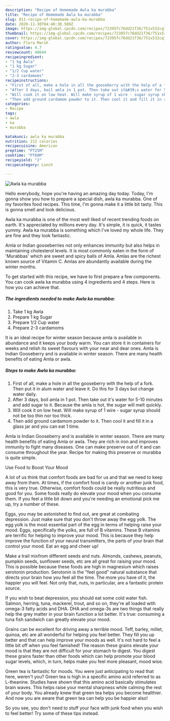 ```yaml
---
description: "Recipe of Homemade Awla ka murabba"
title: "Recipe of Homemade Awla ka murabba"
slug: 811-recipe-of-homemade-awla-ka-murabba
date: 2020-11-30T04:40:30.589Z
image: https://img-global.cpcdn.com/recipes/72395fc76dd21f36/751x532cq70/awla-ka-murabba-recipe-main-photo.jpg
thumbnail: https://img-global.cpcdn.com/recipes/72395fc76dd21f36/751x532cq70/awla-ka-murabba-recipe-main-photo.jpg
cover: https://img-global.cpcdn.com/recipes/72395fc76dd21f36/751x532cq70/awla-ka-murabba-recipe-main-photo.jpg
author: Flora Marsh
ratingvalue: 4.7
reviewcount: 40644
recipeingredient:
- "1 kg Awla"
- "1 kg Sugar"
- "1/2 Cup water"
- "2-3 cardamoms"
recipeinstructions:
- "First of all, make a hole in all the gooseberry with the help of a fork. Then put it in alum water and leave it. Do this for 3 days but change water daily."
- "After 3 days, boil amla in 1 pot. Then take out it&#39;s water for 5-10 minutes and add sugar to it. Because the amla is hot, the sugar will melt quickly."
- "Will cook it on low heat. Will make syrup of 1 wire - sugar syrup should not be too thin nor too thick."
- "Then add ground cardamom powder to it. Then cool it and fill it in a glass jar and you can eat 1 time."
categories:
- Recipe
tags:
- awla
- ka
- murabba

katakunci: awla ka murabba 
nutrition: 212 calories
recipecuisine: American
preptime: "PT25M"
cooktime: "PT60M"
recipeyield: "2"
recipecategory: Lunch

---
```



![Awla ka murabba](https://img-global.cpcdn.com/recipes/72395fc76dd21f36/751x532cq70/awla-ka-murabba-recipe-main-photo.jpg)

Hello everybody, hope you're having an amazing day today. Today, I'm gonna show you how to prepare a special dish, awla ka murabba. One of my favorites food recipes. This time, I'm gonna make it a little bit tasty. This is gonna smell and look delicious.

Awla ka murabba is one of the most well liked of recent trending foods on earth. It's appreciated by millions every day. It's simple, it is quick, it tastes yummy. Awla ka murabba is something which I've loved my whole life. They are fine and they look fantastic.

Amla or Indian gooseberries not only enhances immunity but also helps in maintaining cholesterol levels. It is most commonly eaten in the form of &#39;Murabbas&#39; which are sweet and spicy balls of Amla. Amlas are the richest known source of Vitamin C. Amlas are abundantly available during the winter months.


To get started with this recipe, we have to first prepare a few components. You can cook awla ka murabba using 4 ingredients and 4 steps. Here is how you can achieve that.

<!--inarticleads1-->

##### The ingredients needed to make Awla ka murabba:

1. Take 1 kg Awla
1. Prepare 1 kg Sugar
1. Prepare 1/2 Cup water
1. Prepare 2-3 cardamoms


It is an ideal recipe for winter season because amla is available in abundance and it keeps your body warm. You can store it in containers for weeks and relish its sweet flavours with your near and dear ones. Amla is Indian Gooseberry and is available in winter season. There are many health benefits of eating Amla or awla. 

<!--inarticleads2-->

##### Steps to make Awla ka murabba:

1. First of all, make a hole in all the gooseberry with the help of a fork. Then put it in alum water and leave it. Do this for 3 days but change water daily.
1. After 3 days, boil amla in 1 pot. Then take out it&#39;s water for 5-10 minutes and add sugar to it. Because the amla is hot, the sugar will melt quickly.
1. Will cook it on low heat. Will make syrup of 1 wire - sugar syrup should not be too thin nor too thick.
1. Then add ground cardamom powder to it. Then cool it and fill it in a glass jar and you can eat 1 time.


Amla is Indian Gooseberry and is available in winter season. There are many health benefits of eating Amla or awla. They are rich in iron and improves immunity to fight many diseases. One can make preserve out of it and can consume throughout the year. Recipe for making this preserve or murabba is quite simple. 

Use Food to Boost Your Mood


A lot of us think that comfort foods are bad for us and that we need to keep away from them. At times, if the comfort food is candy or another junk food, this is very true. Otherwise, comfort foods could be really nutritious and good for you. Some foods really do elevate your mood when you consume them. If you feel a little bit down and you're needing an emotional pick me up, try a number of these.

Eggs, you may be astonished to find out, are great at combating depression. Just make sure that you don't throw away the egg yolk. The egg yolk is the most essential part of the egg in terms of helping raise your mood. Eggs, specifically the yolks, are full of B vitamins. These B vitamins are terrific for helping to improve your mood. This is because they help improve the function of your neural transmitters, the parts of your brain that control your mood. Eat an egg and cheer up!

Make a trail mixfrom different seeds and nuts. Almonds, cashews, peanuts, pumpkin seeds, sunflower seeds, etc are all great for raising your mood. This is possible because these foods are high in magnesium which raises serotonin production. Serotonin is the "feel good" natural substance that directs your brain how you feel all the time. The more you have of it, the happier you will feel. Not only that, nuts, in particular, are a fantastic protein source.

If you wish to beat depression, you should eat some cold water fish. Salmon, herring, tuna, mackerel, trout, and so on, they're all loaded with omega-3 fatty acids and DHA. DHA and omega-3s are two things that really help the grey matter in your brain function a lot better. It's true: consuming a tuna fish sandwich can greatly elevate your mood. 

Grains can be excellent for driving away a terrible mood. Teff, barley, millet, quinoa, etc are all wonderful for helping you feel better. They fill you up better and that can help improve your moods as well. It's not hard to feel a little bit off when you feel famished! The reason these grains elevate your mood is that they are not difficult for your stomach to digest. You digest these grains faster than other foods which can help promote your blood sugar levels, which, in turn, helps make you feel more pleasant, mood wise.

Green tea is fantastic for moods. You were just anticipating to read that here, weren't you? Green tea is high in a specific amino acid referred to as L-theanine. Studies have shown that this amino acid basically stimulates brain waves. This helps raise your mental sharpness while calming the rest of your body. You already knew that green tea helps you become healthier. And now you are aware that green tea can help you be happier also!

So you see, you don't need to stuff your face with junk food when you wish to feel better! Try  some  of  these  tips  instead.

